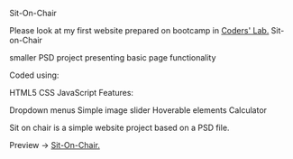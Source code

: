 Sit-On-Chair

Please look at my first website prepared on bootcamp in [Coders' Lab.](https://github.com/CodersLab)
Sit-on-Chair

smaller PSD project presenting basic page functionality

Coded using:

HTML5
CSS
JavaScript
Features:

Dropdown menus
Simple image slider
Hoverable elements
Calculator

Sit on chair is a simple website project based on a PSD file.

Preview -> [Sit-On-Chair.](https://kristianjagoda.github.io/Sit-On-Chair/)
